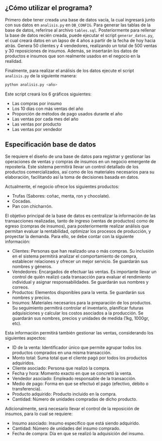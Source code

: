 ## ¿Cómo utilizar el programa?

Primero debe tener creada una base de datos vacía, la cual ingresará junto con sus datos en `analisis.py` en `DB_CONFIG`. Para generar las tablas de la base de datos, referirse al archivo `tables.sql`. Posteriormente para rellenar la base de datos recién creada, puede ejecutar el script `generar_datos.py`, el cual creará datos en un lapso de 4 años a partir de la fecha de hoy hacia atrás. Genera 50 clientes y 4 vendedores, realizando un total de 500 ventas y 30 reposiciones de insumos. Además, se insertarán los datos de productos e insumos que son realmente usados en el negocio en la realidad.

Finalmente, para realizar el análisis de los datos ejecute el script `analisis.py` de la siguiente manera:

```sh
python analisis.py <año>
```

Este script creará los 6 gráficos siguientes:

- Las compras por insumo
- Los 10 días con más ventas del año
- Proporción de métodos de pago usados durante el año
- Las ventas por cada mes del año
- Las ventas por producto
- Las ventas por vendedor

## Especificación base de datos 

Se requiere el diseño de una base de datos para registrar y gestionar las operaciones de ventas y compras de insumos en un negocio emergente de repostería. Este sistema permitirá llevar un control detallado de los productos comercializados, así como de los materiales necesarios para su elaboración, facilitando así la toma de decisiones basada en datos.

Actualmente, el negocio ofrece los siguientes productos:

  - Trufas (Sabores: coñac, menta, ron y chocolate).
  - Cocadas.
  - Pan con chicharrón.

El objetivo principal de la base de datos es centralizar la información de las transacciones realizadas, tanto de ingreso (ventas de productos) como de egreso (compras de insumos), para posteriormente realizar análisis que permitan evaluar la rentabilidad, optimizar los procesos de producción, y proyectar la demanda. Para ello, se debe contar con la siguiente información:

  - Clientes: Personas que han realizado una o más compras. Su inclusión en el sistema permitirá analizar el comportamiento de compra, establecer relaciones y ofrecer un mejor servicio. Se guardarán sus nombres y géneros.
  - Vendedores: Encargados de efectuar las ventas. Es importante llevar un control de quién realizó cada transacción para evaluar el rendimiento individual y asignar responsabilidades. Se guardarán sus nombres y correos.
  - Productos: Elementos disponibles para la venta. Se guardarán sus nombres y precios. 
  - Insumos: Materiales necesarios para la preparación de los productos. Su seguimiento permitirá controlar el inventario, planificar futuras adquisiciones y calcular los costos asociados a la producción. Se guardarán sus nombres, precios y unidades de medida (1kg, 1000gr, etc).


Esta información permitirá también gestionar las ventas, considerando los siguientes aspectos:
  - ID de la venta: Identificador único que permite agrupar todos los productos comprados en una misma transacción.
  - Monto total: Suma total que el cliente pagó por todos los productos adquiridos.
  - Cliente asociado: Persona que realizó la compra.
  - Fecha y hora: Momento exacto en que se concretó la venta.
  - Vendedor asociado: Empleado responsable de la transacción.
  - Medio de pago: Forma en que se efectuó el pago (efectivo, débito o transferencia).
  - Producto adquirido: Producto incluido en la compra.
  - Cantidad: Número de unidades compradas de dicho producto.

Adicionalmente, será necesario llevar el control de la reposición de insumos, para lo cual se requiere:
  - Insumo asociado: Insumo específico que está siendo adquirido.
  - Cantidad: Número de unidades del insumo comprado.
  - Fecha de compra: Día en que se realizó la adquisición del insumo.

